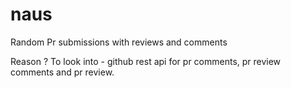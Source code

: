 # naus

Random Pr submissions with reviews and comments

Reason ? 
To look into - github rest api for pr comments, pr review comments and pr review.